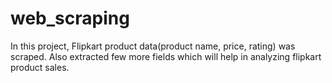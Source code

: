 # web_scraping
In this project, Flipkart product data(product name, price, rating) was scraped. Also extracted few more fields which will help in analyzing flipkart product sales.
